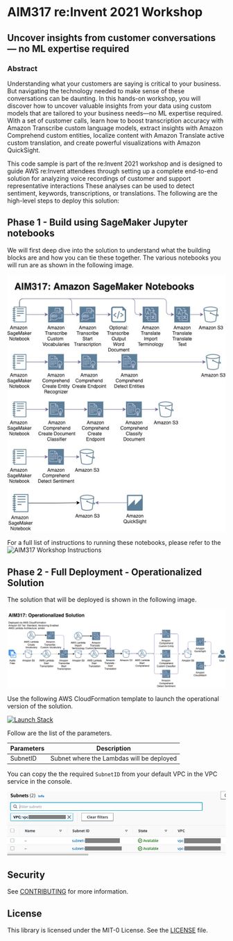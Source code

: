 # AIM317 re:Invent 2021 Workshop
## Uncover insights from customer conversations — no ML expertise required

### Abstract 
Understanding what your customers are saying is critical to your business. But navigating the technology needed to make sense of these conversations can be daunting. In this hands-on workshop, you will discover how to uncover valuable insights from your data using custom models that are tailored to your business needs—no ML expertise required. With a set of customer calls, learn how to boost transcription accuracy with Amazon Transcribe custom language models, extract insights with Amazon Comprehend custom entities, localize content with Amazon Translate active custom translation, and create powerful visualizations with Amazon QuickSight.

This code sample is part of the re:Invent 2021 workshop and is designed to guide AWS re:Invent attendees through setting up a complete end-to-end solution for analyzing voice recordings of customer and support representative interactions  These analyses can be used to detect sentiment, keywords, transcriptions, or translations. The following are the high-level steps to deploy this solution:

## Phase 1 - Build using SageMaker Jupyter notebooks

We will first deep dive into the solution to understand what the building blocks are and how you can tie these together. The various notebooks you will run are as shown in the following image.

![SageMaker notebook architecture](https://github.com/aws-samples/aim317-uncover-insights-customer-conversations/blob/main/static/aim317-sm-arch-full.jpg)

For a full list of instructions to running these notebooks, please refer to the ![**AIM317 Workshop Instructions**](https://catalog.us-east-1.prod.workshops.aws/v2/workshops/1e224d5a-4273-444a-acec-28d44a5bfb28/en-US)


## Phase 2 - Full Deployment - Operationalized Solution

The solution that will be deployed is shown in the following image.

![Solution Architecture](https://github.com/aws-samples/aim317-uncover-insights-customer-conversations/blob/main/static/AIM317%20Diagram%20-%20A1.png)

Use the following AWS CloudFormation template to launch the operational version of the solution.

[![Launch Stack](https://s3.amazonaws.com/cloudformation-examples/cloudformation-launch-stack.png)](https://console.aws.amazon.com/cloudformation/home?region=us-east-1#/stacks/quickcreate?templateUrl=https://ai-ml-services-lab.s3.amazonaws.com/public/labs/aim317/cloudformation/aim317Template.yml&param_SubnetID=subnet-00001)

Follow are the list of the parameters. 

| Parameters         | Description                                    |
| ------------------ | ---------------------------------------------- |
| SubnetID           | Subnet where the Lambdas will be deployed      |

You can copy the the required `SubnetID` from your default VPC in the VPC service in the console.

![Subnets](static/subnets.png)

## Security

See [CONTRIBUTING](CONTRIBUTING.md#security-issue-notifications) for more information.

## License

This library is licensed under the MIT-0 License. See the [LICENSE](LICENSE) file.
